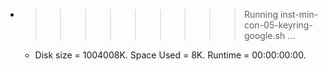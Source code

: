 * >>>>>>>>> Running inst-min-con-05-keyring-google.sh ...
  * Disk size = 1004008K. Space Used = 8K. Runtime = 00:00:00:00.
